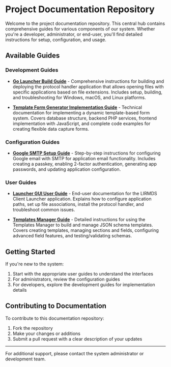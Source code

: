 # Project Documentation Repository

Welcome to the project documentation repository. This central hub contains comprehensive guides for various components of our system. Whether you're a developer, administrator, or end-user, you'll find detailed instructions for setup, configuration, and usage.

## Available Guides

### Development Guides

- [**Go Launcher Build Guide**](Go%20Launcher%20Build%20Guide.md) - Comprehensive instructions for building and deploying the protocol handler application that allows opening files with specific applications based on file extensions. Includes setup, building, and troubleshooting for Windows, macOS, and Linux platforms.

- [**Template Form Generator Implementation Guide**](Template%20Form%20Generator.md) - Technical documentation for implementing a dynamic template-based form system. Covers database structure, backend PHP services, frontend implementation with JavaScript, and complete code examples for creating flexible data capture forms.

### Configuration Guides

- [**Google SMTP Setup Guide**](Google%20SMTP%20Setup%20Guide.md) - Step-by-step instructions for configuring Google email with SMTP for application email functionality. Includes creating a passkey, enabling 2-factor authentication, generating app passwords, and updating application configuration.

### User Guides

- [**Launcher GUI User Guide**](Launcher%20GUI%20User%20Guide.md) - End-user documentation for the LIRMDS Client Launcher application. Explains how to configure application paths, set up file associations, install the protocol handler, and troubleshoot common issues.

- [**Templates Manager Guide**](Templates%20Manager%20Guide.md) - Detailed instructions for using the Templates Manager to build and manage JSON schema templates. Covers creating templates, managing sections and fields, configuring advanced field features, and testing/validating schemas.

## Getting Started

If you're new to the system:

1. Start with the appropriate user guides to understand the interfaces
2. For administrators, review the configuration guides
3. For developers, explore the development guides for implementation details

## Contributing to Documentation

To contribute to this documentation repository:

1. Fork the repository
2. Make your changes or additions
3. Submit a pull request with a clear description of your updates

---

For additional support, please contact the system administrator or development team.